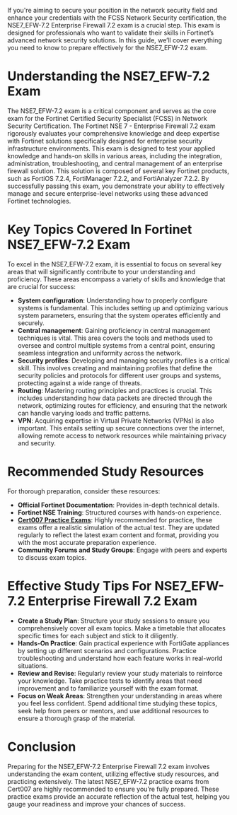 <p>If you&#39;re aiming to secure your position in the network security field and enhance your credentials with the FCSS Network Security certification, the NSE7_EFW-7.2 Enterprise Firewall 7.2 exam is a crucial step. This exam is designed for professionals who want to validate their skills in Fortinet&rsquo;s advanced network security solutions. In this guide, we&rsquo;ll cover everything you need to know to prepare effectively for the NSE7_EFW-7.2 exam.</p>

<h1><strong>Understanding the NSE7_EFW-7.2 Exam</strong></h1>

<p>The NSE7_EFW-7.2 exam is a critical component and serves as the core exam for the Fortinet Certified Security Specialist (FCSS) in Network Security Certification. The Fortinet NSE 7 - Enterprise Firewall 7.2 exam rigorously evaluates your comprehensive knowledge and deep expertise with Fortinet solutions specifically designed for enterprise security infrastructure environments. This exam is designed to test your applied knowledge and hands-on skills in various areas, including the integration, administration, troubleshooting, and central management of an enterprise firewall solution. This solution is composed of several key Fortinet products, such as FortiOS 7.2.4, FortiManager 7.2.2, and FortiAnalyzer 7.2.2. By successfully passing this exam, you demonstrate your ability to effectively manage and secure enterprise-level networks using these advanced Fortinet technologies.</p>

<h1><strong>Key Topics Covered In Fortinet NSE7_EFW-7.2 Exam</strong></h1>

<p>To excel in the NSE7_EFW-7.2 exam, it is essential to focus on several key areas that will significantly contribute to your understanding and proficiency. These areas encompass a variety of skills and knowledge that are crucial for success:</p>

<ul>
	<li><strong>System configuration</strong>: Understanding how to properly configure systems is fundamental. This includes setting up and optimizing various system parameters, ensuring that the system operates efficiently and securely.</li>
	<li><strong>Central management</strong>: Gaining proficiency in central management techniques is vital. This area covers the tools and methods used to oversee and control multiple systems from a central point, ensuring seamless integration and uniformity across the network.</li>
	<li><strong>Security profiles</strong>: Developing and managing security profiles is a critical skill. This involves creating and maintaining profiles that define the security policies and protocols for different user groups and systems, protecting against a wide range of threats.</li>
	<li><strong>Routing</strong>: Mastering routing principles and practices is crucial. This includes understanding how data packets are directed through the network, optimizing routes for efficiency, and ensuring that the network can handle varying loads and traffic patterns.</li>
	<li><strong>VPN</strong>: Acquiring expertise in Virtual Private Networks (VPNs) is also important. This entails setting up secure connections over the internet, allowing remote access to network resources while maintaining privacy and security.</li>
</ul>

<h1><strong>Recommended Study Resources</strong></h1>

<p>For thorough preparation, consider these resources:</p>

<ul>
	<li><strong>Official Fortinet Documentation</strong>: Provides in-depth technical details.</li>
	<li><strong>Fortinet NSE Training</strong>: Structured courses with hands-on experience.</li>
	<li><a href="https://www.cert007.com/exam/nse7_efw-7-2/"><strong>Cert007 Practice Exams</strong></a>: Highly recommended for practice, these exams offer a realistic simulation of the actual test. They are updated regularly to reflect the latest exam content and format, providing you with the most accurate preparation experience.</li>
	<li><strong>Community Forums and Study Groups</strong>: Engage with peers and experts to discuss exam topics.</li>
</ul>

<h1><strong>Effective Study Tips For</strong> NSE7_EFW-7.2 Enterprise Firewall 7.2 Exam</h1>

<ul>
	<li><strong>Create a Study Plan</strong>: Structure your study sessions to ensure you comprehensively cover all exam topics. Make a timetable that allocates specific times for each subject and stick to it diligently.</li>
	<li><strong>Hands-On Practice</strong>: Gain practical experience with FortiGate appliances by setting up different scenarios and configurations. Practice troubleshooting and understand how each feature works in real-world situations.</li>
	<li><strong>Review and Revise</strong>: Regularly review your study materials to reinforce your knowledge. Take practice tests to identify areas that need improvement and to familiarize yourself with the exam format.</li>
	<li><strong>Focus on Weak Areas</strong>: Strengthen your understanding in areas where you feel less confident. Spend additional time studying these topics, seek help from peers or mentors, and use additional resources to ensure a thorough grasp of the material.</li>
</ul>

<h1><strong>Conclusion</strong></h1>

<p>Preparing for the NSE7_EFW-7.2 Enterprise Firewall 7.2 exam involves understanding the exam content, utilizing effective study resources, and practicing extensively. The latest NSE7_EFW-7.2 practice exams from Cert007 are highly recommended to ensure you&rsquo;re fully prepared. These practice exams provide an accurate reflection of the actual test, helping you gauge your readiness and improve your chances of success.</p>

<p><!-- notionvc: a96f2e86-a3fa-45f3-a9e7-59b2ce91d059 --></p>
